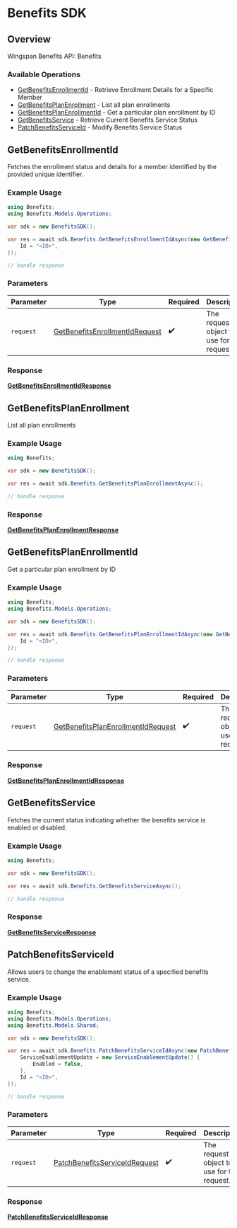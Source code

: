 # Benefits SDK


## Overview

Wingspan Benefits API: Benefits

### Available Operations

* [GetBenefitsEnrollmentId](#getbenefitsenrollmentid) - Retrieve Enrollment Details for a Specific Member
* [GetBenefitsPlanEnrollment](#getbenefitsplanenrollment) - List all plan enrollments
* [GetBenefitsPlanEnrollmentId](#getbenefitsplanenrollmentid) - Get a particular plan enrollment by ID
* [GetBenefitsService](#getbenefitsservice) - Retrieve Current Benefits Service Status
* [PatchBenefitsServiceId](#patchbenefitsserviceid) - Modify Benefits Service Status

## GetBenefitsEnrollmentId

Fetches the enrollment status and details for a member identified by the provided unique identifier.

### Example Usage

```csharp
using Benefits;
using Benefits.Models.Operations;

var sdk = new BenefitsSDK();

var res = await sdk.Benefits.GetBenefitsEnrollmentIdAsync(new GetBenefitsEnrollmentIdRequest() {
    Id = "<ID>",
});

// handle response
```

### Parameters

| Parameter                                                                                   | Type                                                                                        | Required                                                                                    | Description                                                                                 |
| ------------------------------------------------------------------------------------------- | ------------------------------------------------------------------------------------------- | ------------------------------------------------------------------------------------------- | ------------------------------------------------------------------------------------------- |
| `request`                                                                                   | [GetBenefitsEnrollmentIdRequest](../../models/operations/GetBenefitsEnrollmentIdRequest.md) | :heavy_check_mark:                                                                          | The request object to use for the request.                                                  |


### Response

**[GetBenefitsEnrollmentIdResponse](../../models/operations/GetBenefitsEnrollmentIdResponse.md)**


## GetBenefitsPlanEnrollment

List all plan enrollments

### Example Usage

```csharp
using Benefits;

var sdk = new BenefitsSDK();

var res = await sdk.Benefits.GetBenefitsPlanEnrollmentAsync();

// handle response
```


### Response

**[GetBenefitsPlanEnrollmentResponse](../../models/operations/GetBenefitsPlanEnrollmentResponse.md)**


## GetBenefitsPlanEnrollmentId

Get a particular plan enrollment by ID

### Example Usage

```csharp
using Benefits;
using Benefits.Models.Operations;

var sdk = new BenefitsSDK();

var res = await sdk.Benefits.GetBenefitsPlanEnrollmentIdAsync(new GetBenefitsPlanEnrollmentIdRequest() {
    Id = "<ID>",
});

// handle response
```

### Parameters

| Parameter                                                                                           | Type                                                                                                | Required                                                                                            | Description                                                                                         |
| --------------------------------------------------------------------------------------------------- | --------------------------------------------------------------------------------------------------- | --------------------------------------------------------------------------------------------------- | --------------------------------------------------------------------------------------------------- |
| `request`                                                                                           | [GetBenefitsPlanEnrollmentIdRequest](../../models/operations/GetBenefitsPlanEnrollmentIdRequest.md) | :heavy_check_mark:                                                                                  | The request object to use for the request.                                                          |


### Response

**[GetBenefitsPlanEnrollmentIdResponse](../../models/operations/GetBenefitsPlanEnrollmentIdResponse.md)**


## GetBenefitsService

Fetches the current status indicating whether the benefits service is enabled or disabled.

### Example Usage

```csharp
using Benefits;

var sdk = new BenefitsSDK();

var res = await sdk.Benefits.GetBenefitsServiceAsync();

// handle response
```


### Response

**[GetBenefitsServiceResponse](../../models/operations/GetBenefitsServiceResponse.md)**


## PatchBenefitsServiceId

Allows users to change the enablement status of a specified benefits service.

### Example Usage

```csharp
using Benefits;
using Benefits.Models.Operations;
using Benefits.Models.Shared;

var sdk = new BenefitsSDK();

var res = await sdk.Benefits.PatchBenefitsServiceIdAsync(new PatchBenefitsServiceIdRequest() {
    ServiceEnablementUpdate = new ServiceEnablementUpdate() {
        Enabled = false,
    },
    Id = "<ID>",
});

// handle response
```

### Parameters

| Parameter                                                                                 | Type                                                                                      | Required                                                                                  | Description                                                                               |
| ----------------------------------------------------------------------------------------- | ----------------------------------------------------------------------------------------- | ----------------------------------------------------------------------------------------- | ----------------------------------------------------------------------------------------- |
| `request`                                                                                 | [PatchBenefitsServiceIdRequest](../../models/operations/PatchBenefitsServiceIdRequest.md) | :heavy_check_mark:                                                                        | The request object to use for the request.                                                |


### Response

**[PatchBenefitsServiceIdResponse](../../models/operations/PatchBenefitsServiceIdResponse.md)**


